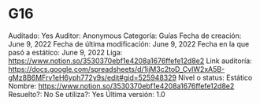 # G16

Auditado: Yes
Auditor: Anonymous
Categoría: Guías
Fecha de creación: June 9, 2022
Fecha de última modificación: June 9, 2022
Fecha en la que pasó a estático: June 9, 2022
Liga: https://www.notion.so/3530370ebf1e4208a1676ffefe12d8e2 
Link auditoría: https://docs.google.com/spreadsheets/d/1ijM3c2toD_CvIW2xA5B-gMz8B6MFrv1eH6yph772y9s/edit#gid=525948329
Nivel o status: Estático
Nombre: https://www.notion.so/3530370ebf1e4208a1676ffefe12d8e2 
Resuelto?: No
Se utiliza?: Yes
Última versión: 1.0